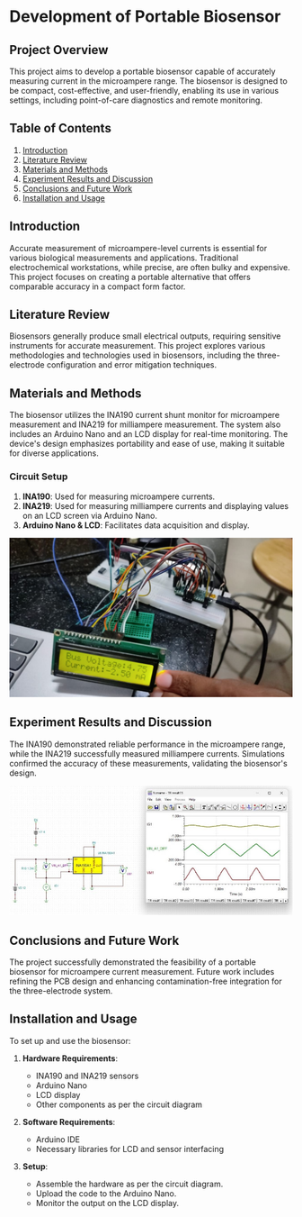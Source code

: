# Development of Portable Biosensor

## Project Overview

This project aims to develop a portable biosensor capable of accurately measuring current in the microampere range. The biosensor is designed to be compact, cost-effective, and user-friendly, enabling its use in various settings, including point-of-care diagnostics and remote monitoring.

## Table of Contents

1. [Introduction](#introduction)
2. [Literature Review](#literature-review)
3. [Materials and Methods](#materials-and-methods)
4. [Experiment Results and Discussion](#experiment-results-and-discussion)
5. [Conclusions and Future Work](#conclusions-and-future-work)
6. [Installation and Usage](#installation-and-usage)

## Introduction

Accurate measurement of microampere-level currents is essential for various biological measurements and applications. Traditional electrochemical workstations, while precise, are often bulky and expensive. This project focuses on creating a portable alternative that offers comparable accuracy in a compact form factor.

## Literature Review

Biosensors generally produce small electrical outputs, requiring sensitive instruments for accurate measurement. This project explores various methodologies and technologies used in biosensors, including the three-electrode configuration and error mitigation techniques.

## Materials and Methods

The biosensor utilizes the INA190 current shunt monitor for microampere measurement and INA219 for milliampere measurement. The system also includes an Arduino Nano and an LCD display for real-time monitoring. The device's design emphasizes portability and ease of use, making it suitable for diverse applications.

### Circuit Setup

1. **INA190**: Used for measuring microampere currents.
2. **INA219**: Used for measuring milliampere currents and displaying values on an LCD screen via Arduino Nano.
3. **Arduino Nano & LCD**: Facilitates data acquisition and display.

![INA219](./Images/INA219_Exp.jpeg)

## Experiment Results and Discussion

The INA190 demonstrated reliable performance in the microampere range, while the INA219 successfully measured milliampere currents. Simulations confirmed the accuracy of these measurements, validating the biosensor's design.

![INA219](./Images/INA190_Sim.jpeg)


## Conclusions and Future Work

The project successfully demonstrated the feasibility of a portable biosensor for microampere current measurement. Future work includes refining the PCB design and enhancing contamination-free integration for the three-electrode system.

## Installation and Usage

To set up and use the biosensor:

1. **Hardware Requirements**:
   - INA190 and INA219 sensors
   - Arduino Nano
   - LCD display
   - Other components as per the circuit diagram

2. **Software Requirements**:
   - Arduino IDE
   - Necessary libraries for LCD and sensor interfacing

3. **Setup**:
   - Assemble the hardware as per the circuit diagram.
   - Upload the code to the Arduino Nano.
   - Monitor the output on the LCD display.

